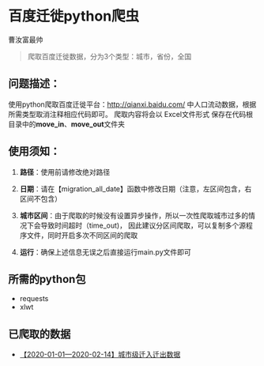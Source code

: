 # 百度迁徙python爬虫
曹汝富最帅
> 爬取百度迁徙数据，分为3个类型：城市，省份，全国

## 问题描述：
使用python爬取百度迁徙平台：http://qianxi.baidu.com/ 中人口流动数据，根据所需类型取消注释相应代码即可。
爬取内容将会以 Excel文件形式 保存在代码根目录中的**move_in**、**move_out**文件夹

## 使用须知：
1. **路径**：使用前请修改绝对路径

2. **日期**：请在【migration_all_date】函数中修改日期（注意，左区间包含，右区间不包含）

3. **城市区间**：由于爬取的时候没有设置异步操作，所以一次性爬取城市过多的情况下会导致时间超时（time_out)，
因此建议分区间爬取，可以复制多个源程序文件，同时开启多次不同区间的爬取 

4. **运行**：确保上述信息无误之后直接运行main.py文件即可
## 所需的python包
- requests
- xlwt

## 已爬取的数据
- [【2020-01-01—2020-02-14】城市级迁入迁出数据](https://mochenzx.lanzoux.com/iRsLUhqfm3i)
